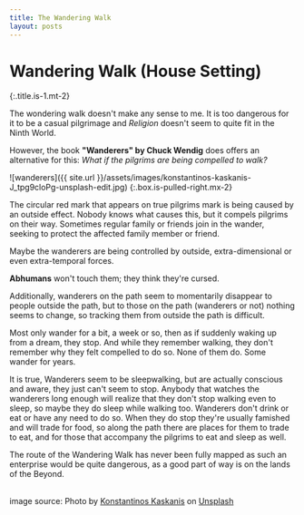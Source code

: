 ```yaml
---
title: The Wandering Walk
layout: posts
---
```


# Wandering Walk (House Setting)
{:.title.is-1.mt-2} 

The wondering walk doesn't make any sense to me. It is too dangerous for it to be a casual pilgrimage and _Religion_ doesn't seem to quite fit in the Ninth World.


However, the book __"Wanderers" by Chuck Wendig__ does offers an alternative for this: _What if the pilgrims are being compelled to walk?_

![wanderers]({{ site.url }}/assets/images/konstantinos-kaskanis-J_tpg9cloPg-unsplash-edit.jpg)
{:.box.is-pulled-right.mx-2}


The circular red mark that appears on true pilgrims mark is being caused by an outside effect. Nobody knows what causes this, but it compels pilgrims on their way. Sometimes regular family or friends join in the wander, seeking to protect the affected family member or friend. 


Maybe the wanderers are being controlled by outside, extra-dimensional or even extra-temporal forces.  


__Abhumans__ won't touch them; they think they're cursed. 


Additionally, wanderers on the path seem to momentarily disappear to people outside the path, but to those on the path (wanderers or not) nothing seems to change, so tracking them from outside the path is difficult.  


Most only wander for a bit, a week or so, then as if suddenly waking up from a dream, they stop. And while they remember walking, they don't remember why they felt compelled to do so. None of them do. Some wander for years.    


It is true, Wanderers seem to be sleepwalking, but are actually conscious and aware, they just can't seem to stop. Anybody that watches the wanderers long enough will realize that they don't stop walking even to sleep, so maybe they do sleep while walking too. Wanderers don't drink or eat or have any need to do so. When they do stop they're usually famished and will trade for food, so along the path there are places for them to trade to eat, and for those that accompany the pilgrims to eat and sleep as well.   


The route of the Wandering Walk has never been fully mapped as such an enterprise would be quite dangerous, as a good part of way is on the lands of the Beyond.  

<br>
image source: Photo by <a href="https://unsplash.com/@k_kaskanis?utm_source=unsplash&utm_medium=referral&utm_content=creditCopyText">Konstantinos Kaskanis</a> on <a href="https://unsplash.com/s/photos/wanderers?utm_source=unsplash&utm_medium=referral&utm_content=creditCopyText">Unsplash</a>
  
<br>